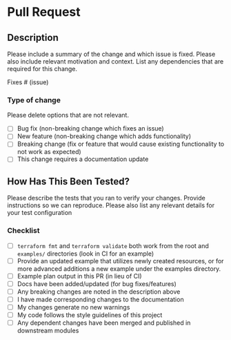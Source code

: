 # Pull Request

## Description

Please include a summary of the change and which issue is fixed. Please also include relevant motivation and context. List any dependencies that are required for this change.

Fixes # (issue)

### Type of change

Please delete options that are not relevant.

- [ ] Bug fix (non-breaking change which fixes an issue)
- [ ] New feature (non-breaking change which adds functionality)
- [ ] Breaking change (fix or feature that would cause existing functionality to not work as expected)
- [ ] This change requires a documentation update

## How Has This Been Tested?

Please describe the tests that you ran to verify your changes. Provide instructions so we can reproduce. Please also list any relevant details for your test configuration

### Checklist

- [ ] `terraform fmt` and `terraform validate` both work from the root and `examples/` directories (look in CI for an example)
- [ ] Provide an updated example that utilizes newly created resources, or for more advanced additions a new example under the examples directory.
- [ ] Example plan output in this PR (in lieu of CI)
- [ ] Docs have been added/updated (for bug fixes/features)
- [ ] Any breaking changes are noted in the description above
- [ ] I have made corresponding changes to the documentation
- [ ] My changes generate no new warnings
- [ ] My code follows the style guidelines of this project
- [ ] Any dependent changes have been merged and published in downstream modules
